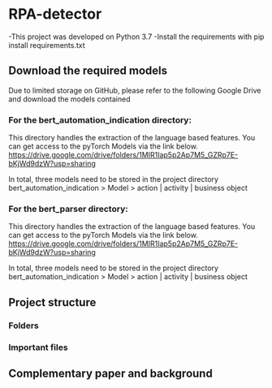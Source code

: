 # RPA-detector
-This project was developed on Python 3.7
-Install the requirements with pip install requirements.txt

## Download the required models
Due to limited storage on GitHub, please refer to the following Google Drive and download the models contained

### For the bert_automation_indication directory:
This directory handles the extraction of the language based features. You can get access to the pyTorch Models via the link below.
https://drive.google.com/drive/folders/1MIR1Iap5p2Ap7M5_GZRp7E-bKjWd9dzW?usp=sharing

In total, three models need to be stored in the project directory bert_automation_indication > Model > action | activity | business object

### For the bert_parser directory:
This directory handles the extraction of the language based features. You can get access to the pyTorch Models via the link below.
https://drive.google.com/drive/folders/1MIR1Iap5p2Ap7M5_GZRp7E-bKjWd9dzW?usp=sharing

In total, three models need to be stored in the project directory bert_automation_indication > Model > action | activity | business object

## Project structure

### Folders

### Important files

## Complementary paper and background
